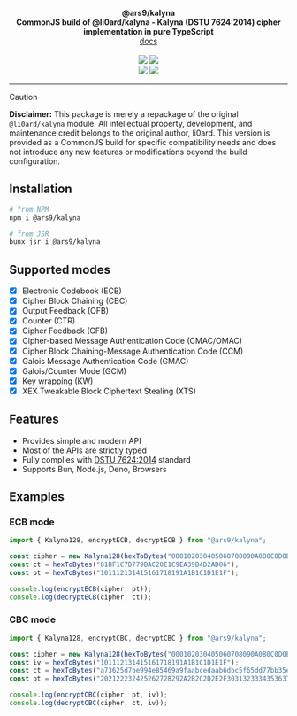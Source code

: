 <p align="center">
    <b>@ars9/kalyna</b><br>
    <b>CommonJS build of @li0ard/kalyna - Kalyna (DSTU 7624:2014) cipher implementation in pure TypeScript</b>
    <br>
    <a href="https://ars9.is-cool.dev/kalyna">docs</a>
    <br><br>
    <a href="https://github.com/ars9/kalyna/actions/workflows/test.yml"><img src="https://github.com/ars9/kalyna/actions/workflows/test.yml/badge.svg" /></a>
    <a href="https://github.com/ars9/kalyna/blob/main/LICENSE"><img src="https://img.shields.io/github/license/ars9/kalyna" /></a>
    <br>
    <a href="https://npmjs.com/package/@ars9/kalyna"><img src="https://img.shields.io/npm/v/@ars9/kalyna" /></a>
    <a href="https://jsr.io/@ars9/kalyna"><img src="https://jsr.io/badges/@ars9/kalyna" /></a>
    <br>
    <hr>
</p>

> [!CAUTION]
> **Disclaimer:** This package is merely a repackage of the original `@li0ard/kalyna` module. All intellectual property, development, and maintenance credit belongs to the original author, li0ard. This version is provided as a CommonJS build for specific compatibility needs and does not introduce any new features or modifications beyond the build configuration.

## Installation

```bash
# from NPM
npm i @ars9/kalyna

# from JSR
bunx jsr i @ars9/kalyna
```

## Supported modes
- [x] Electronic Codebook (ECB)
- [x] Cipher Block Chaining (CBC)
- [x] Output Feedback (OFB)
- [x] Counter (CTR)
- [x] Cipher Feedback (CFB)
- [x] Cipher-based Message Authentication Code (CMAC/OMAC)
- [x] Cipher Block Chaining-Message Authentication Code (CCM)
- [x] Galois Message Authentication Code (GMAC)
- [x] Galois/Counter Mode (GCM)
- [x] Key wrapping (KW)
- [x] XEX Tweakable Block Ciphertext Stealing (XTS)

## Features
- Provides simple and modern API
- Most of the APIs are strictly typed
- Fully complies with [DSTU 7624:2014](https://online.budstandart.com/upload/documents/121/109736_2.pdf) standard
- Supports Bun, Node.js, Deno, Browsers

## Examples
### ECB mode
```ts
import { Kalyna128, encryptECB, decryptECB } from "@ars9/kalyna";

const cipher = new Kalyna128(hexToBytes("000102030405060708090A0B0C0D0E0F"));
const ct = hexToBytes("81BF1C7D779BAC20E1C9EA39B4D2AD06");
const pt = hexToBytes("101112131415161718191A1B1C1D1E1F");

console.log(encryptECB(cipher, pt));
console.log(decryptECB(cipher, ct));
```

### CBC mode
```ts
import { Kalyna128, encryptCBC, decryptCBC } from "@ars9/kalyna";

const cipher = new Kalyna128(hexToBytes("000102030405060708090A0B0C0D0E0F"));
const iv = hexToBytes("101112131415161718191A1B1C1D1E1F");
const ct = hexToBytes("a73625d7be994e85469a9faabcedaab6dbc5f65dd77bb35e06bd7d1d8eafc8624d6cb31ce189c82b8979f2936de9bf14");
const pt = hexToBytes("202122232425262728292A2B2C2D2E2F303132333435363738393A3B3C3D3E3F404142434445464748494A4B4C4D4E4F");

console.log(encryptCBC(cipher, pt, iv));
console.log(decryptCBC(cipher, ct, iv));
```
